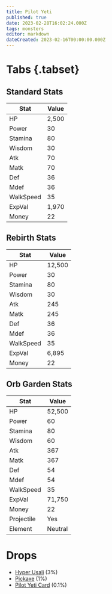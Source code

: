 ```yaml
---
title: Pilot Yeti
published: true
date: 2023-02-28T16:02:24.000Z
tags: monsters
editor: markdown
dateCreated: 2023-02-16T00:00:00.000Z
---
```


# Tabs {.tabset}

## Standard Stats

|Stat|Value|
|-|-|
|HP|2,500|
|Power|30|
|Stamina|80|
|Wisdom|30|
|Atk|70|
|Matk|70|
|Def|36|
|Mdef|36|
|WalkSpeed|35|
|ExpVal|1,970|
|Money|22|
## Rebirth Stats

|Stat|Value|
|-|-|
|HP|12,500|
|Power|30|
|Stamina|80|
|Wisdom|30|
|Atk|245|
|Matk|245|
|Def|36|
|Mdef|36|
|WalkSpeed|35|
|ExpVal|6,895|
|Money|22|
## Orb Garden Stats

|Stat|Value|
|-|-|
|HP|52,500|
|Power|60|
|Stamina|80|
|Wisdom|60|
|Atk|367|
|Matk|367|
|Def|54|
|Mdef|54|
|WalkSpeed|35|
|ExpVal|71,750|
|Money|22|
|Projectile|Yes|
|Element|Neutral|

# Drops
 * [Hyper Usali](/items/hyper-usali) (3%)
 * [Pickaxe](/items/pickaxe) (1%)
 * [Pilot Yeti Card](/items/pilot-yeti-card) (0.1%)
